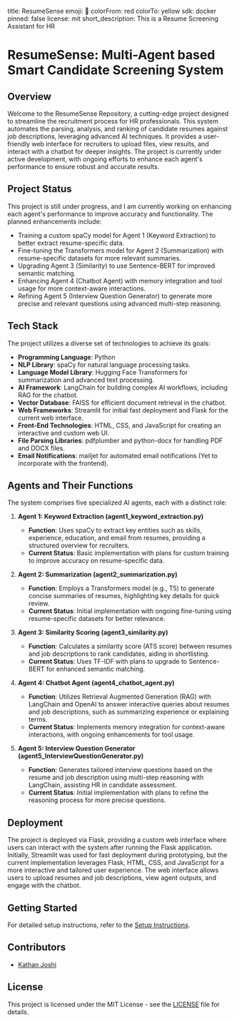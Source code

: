 title: ResumeSense
emoji: 🚀
colorFrom: red
colorTo: yellow
sdk: docker
pinned: false
license: mit
short_description: This is a Resume Screening Assistant for HR


# ResumeSense: Multi-Agent based Smart Candidate Screening System 

## Overview
Welcome to the ResumeSense Repository, a cutting-edge project designed to streamline the recruitment process for HR professionals. This system automates the parsing, analysis, and ranking of candidate resumes against job descriptions, leveraging advanced AI techniques. It provides a user-friendly web interface for recruiters to upload files, view results, and interact with a chatbot for deeper insights. The project is currently under active development, with ongoing efforts to enhance each agent's performance to ensure robust and accurate results.

## Project Status
This project is still under progress, and I am currently working on enhancing each agent's performance to improve accuracy and functionality. The planned enhancements include:
- Training a custom spaCy model for Agent 1 (Keyword Extraction) to better extract resume-specific data.
- Fine-tuning the Transformers model for Agent 2 (Summarization) with resume-specific datasets for more relevant summaries.
- Upgrading Agent 3 (Similarity) to use Sentence-BERT for improved semantic matching.
- Enhancing Agent 4 (Chatbot Agent) with memory integration and tool usage for more context-aware interactions.
- Refining Agent 5 (Interview Question Generator) to generate more precise and relevant questions using advanced multi-step reasoning.

## Tech Stack
The project utilizes a diverse set of technologies to achieve its goals:
- **Programming Language**: Python
- **NLP Library**: spaCy for natural language processing tasks.
- **Language Model Library**: Hugging Face Transformers for summarization and advanced text processing.
- **AI Framework**: LangChain for building complex AI workflows, including RAG for the chatbot.
- **Vector Database**: FAISS for efficient document retrieval in the chatbot.
- **Web Frameworks**: Streamlit for initial fast deployment and Flask for the current web interface.
- **Front-End Technologies**: HTML, CSS, and JavaScript for creating an interactive and custom web UI.
- **File Parsing Libraries**: pdfplumber and python-docx for handling PDF and DOCX files.
- **Email Notifications**: mailjet for automated email notifications (Yet to incorporate with the frontend).

## Agents and Their Functions
The system comprises five specialized AI agents, each with a distinct role:

1. **Agent 1: Keyword Extraction (agent1_keyword_extraction.py)**  
   - **Function**: Uses spaCy to extract key entities such as skills, experience, education, and email from resumes, providing a structured overview for recruiters.
   - **Current Status**: Basic implementation with plans for custom training to improve accuracy on resume-specific data.

2. **Agent 2: Summarization (agent2_summarization.py)**  
   - **Function**: Employs a Transformers model (e.g., T5) to generate concise summaries of resumes, highlighting key details for quick review.
   - **Current Status**: Initial implementation with ongoing fine-tuning using resume-specific datasets for better relevance.

3. **Agent 3: Similarity Scoring (agent3_similarity.py)**  
   - **Function**: Calculates a similarity score (ATS score) between resumes and job descriptions to rank candidates, aiding in shortlisting.
   - **Current Status**: Uses TF-IDF with plans to upgrade to Sentence-BERT for enhanced semantic matching.

4. **Agent 4: Chatbot Agent (agent4_chatbot_agent.py)**  
   - **Function**: Utilizes Retrieval Augmented Generation (RAG) with LangChain and OpenAI to answer interactive queries about resumes and job descriptions, such as summarizing experience or explaining terms.
   - **Current Status**: Implements memory integration for context-aware interactions, with ongoing enhancements for tool usage.

5. **Agent 5: Interview Question Generator (agent5_InterviewQuestionGenerator.py)**  
   - **Function**: Generates tailored interview questions based on the resume and job description using multi-step reasoning with LangChain, assisting HR in candidate assessment.
   - **Current Status**: Initial implementation with plans to refine the reasoning process for more precise questions.

## Deployment
The project is deployed via Flask, providing a custom web interface where users can interact with the system after running the Flask application. Initially, Streamlit was used for fast deployment during prototyping, but the current implementation leverages Flask, HTML, CSS, and JavaScript for a more interactive and tailored user experience. The web interface allows users to upload resumes and job descriptions, view agent outputs, and engage with the chatbot.

## Getting Started
For detailed setup instructions, refer to the [Setup Instructions](setup.md).

## Contributors
- [Kathan Joshi](joshikathan03@gmail.com)

## License
This project is licensed under the MIT License - see the [LICENSE](LICENSE) file for details.